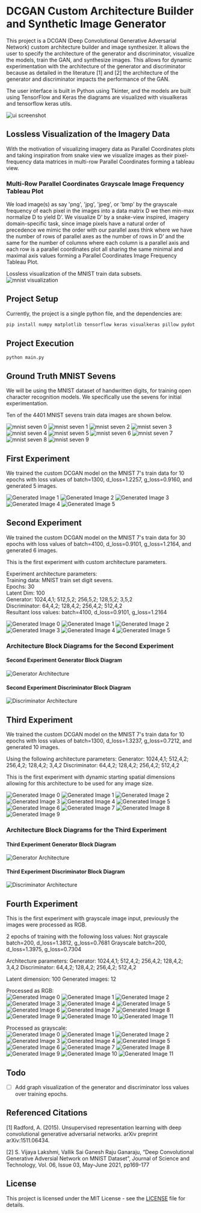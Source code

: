 # DCGAN Custom Architecture Builder and Synthetic Image Generator

This project is a DCGAN (Deep Convolutional Generative Adversarial Network) custom architecture builder and image synthesizer. It allows the user to specify the architecture of the generator and discriminator, visualize the models, train the GAN, and synthesize images. This allows for dynamic experimentation with the architecture of the generator and discriminator because as detailed in the literature [1] and [2] the architecture of the generator and discriminator impacts the performance of the GAN.  

The user interface is built in Python using Tkinter, and the models are built using TensorFlow and Keras the diagrams are visualized with visualkeras and tensorflow keras utils.  

![ui screenshot](./image.png)

## Lossless Visualization of the Imagery Data

With the motivation of visualizing imagery data as Parallel Coordinates plots and taking inspiration from snake view we visualize images as their pixel-frequency data matrices in multi-row Parallel Coordinates forming a tableau view.

### Multi-Row Parallel Coordinates Grayscale Image Frequency Tableau Plot

We load image(s) as say 'png', 'jpg', 'jpeg', or 'bmp' by the grayscale frequency of each pixel in the images into a data matrix D we then min-max normalize D to yield D’. We visualize D’ by a snake-view inspired, imagery domain-specific task, since image pixels have a natural order of precedence we mimic the order with our parallel axes think where we have the number of rows of parallel axes as the number of rows in D’ and the same for the number of columns where each column is a parallel axis and each row is a parallel coordinates plot all sharing the same minimal and maximal axis values forming a Parallel Coordinates Image Frequency Tableau Plot.

Lossless visualization of the MNIST train data subsets.  
![mnist visualization](./lossless_visualization_train_subsets/image.png)

## Project Setup

Currently, the project is a single python file, and the dependencies are:

```sh
pip install numpy matplotlib tensorflow keras visualkeras pillow pydot
```

## Project Execution

```sh
python main.py
```

## Ground Truth MNIST Sevens

We will be using the MNIST dataset of handwritten digits, for training open character recognition models. We specifically use the sevens for initial experimentation.  

Ten of the 4401 MNIST sevens train data images are shown below.  

![mnist seven 0](./real_mnist_sevens_train_data/img_6.jpg)
![mnist seven 1](./real_mnist_sevens_train_data/img_18.jpg)
![mnist seven 2](./real_mnist_sevens_train_data/img_29.jpg)
![mnist seven 3](./real_mnist_sevens_train_data/img_47.jpg)
![mnist seven 4](./real_mnist_sevens_train_data/img_48.jpg)
![mnist seven 5](./real_mnist_sevens_train_data/img_50.jpg)
![mnist seven 6](./real_mnist_sevens_train_data/img_76.jpg)
![mnist seven 7](./real_mnist_sevens_train_data/img_102.jpg)
![mnist seven 8](./real_mnist_sevens_train_data/img_103.jpg)
![mnist seven 9](./real_mnist_sevens_train_data/img_116.jpg)

## First Experiment

We trained the custom DCGAN model on the MNIST 7's train data for 10 epochs with loss values of batch=1300, d_loss=1.2257, g_loss=0.9160, and generated 5 images.  

![Generated Image 1](./synthetic_sevens_first_experiment/generated_0.png)
![Generated Image 2](./synthetic_sevens_first_experiment/generated_1.png)
![Generated Image 3](./synthetic_sevens_first_experiment/generated_2.png)
![Generated Image 4](./synthetic_sevens_first_experiment/generated_3.png)
![Generated Image 5](./synthetic_sevens_first_experiment/generated_4.png)

## Second Experiment

We trained the custom DCGAN model on the MNIST 7's train data for 30 epochs with loss values of batch=4100, d_loss=0.9101, g_loss=1.2164, and generated 6 images.  

This is the first experiment with custom architecture parameters.  

Experiment architecture parameters:  
Training data: MNIST train set digit sevens.  
Epochs: 30  
Latent Dim: 100  
Generator: 1024,4,1; 512,5,2; 256,5,2; 128,5,2; 3,5,2  
Discriminator: 64,4,2; 128,4,2; 256,4,2; 512,4,2  
Resultant loss values: batch=4100, d_loss=0.9101, g_loss=1.2164  

![Generated Image 0](./synthetic_sevens_second_experiment/generated_0.png)
![Generated Image 1](./synthetic_sevens_second_experiment/generated_1.png)
![Generated Image 2](./synthetic_sevens_second_experiment/generated_2.png)
![Generated Image 3](./synthetic_sevens_second_experiment/generated_3.png)
![Generated Image 4](./synthetic_sevens_second_experiment/generated_4.png)
![Generated Image 5](./synthetic_sevens_second_experiment/generated_5.png)

### Architecture Block Diagrams for the Second Experiment

#### Second Experiment Generator Block Diagram

![Generator Architecture](./synthetic_sevens_second_experiment/dcgan_generator_blockdiagram.png)

#### Second Experiment Discriminator Block Diagram

![Discriminator Architecture](./synthetic_sevens_second_experiment/dcgan_discriminator_blockdiagram.png)

## Third Experiment

We trained the custom DCGAN model on the MNIST 7's train data for 10 epochs with loss values of batch=1300, d_loss=1.3237, g_loss=0.7212, and generated 10 images.  

Using the following architecture parameters:
Generator: 1024,4,1; 512,4,2; 256,4,2; 128,4,2; 3,4,2
Discriminator: 64,4,2; 128,4,2; 256,4,2; 512,4,2

This is the first experiment with dynamic starting spatial dimensions allowing for this architecture to be used for any image size.

![Generated Image 0](./synthetic_sevens_third_experiment/generated_0.png)
![Generated Image 1](./synthetic_sevens_third_experiment/generated_1.png)
![Generated Image 2](./synthetic_sevens_third_experiment/generated_2.png)
![Generated Image 3](./synthetic_sevens_third_experiment/generated_3.png)
![Generated Image 4](./synthetic_sevens_third_experiment/generated_4.png)
![Generated Image 5](./synthetic_sevens_third_experiment/generated_5.png)
![Generated Image 6](./synthetic_sevens_third_experiment/generated_6.png)
![Generated Image 7](./synthetic_sevens_third_experiment/generated_7.png)
![Generated Image 8](./synthetic_sevens_third_experiment/generated_8.png)
![Generated Image 9](./synthetic_sevens_third_experiment/generated_9.png)

### Architecture Block Diagrams for the Third Experiment

#### Third Experiment Generator Block Diagram

![Generator Architecture](./synthetic_sevens_third_experiment/dcgan_generator_blockdiagram.png)

#### Third Experiment Discriminator Block Diagram

![Discriminator Architecture](./synthetic_sevens_third_experiment/dcgan_discriminator_blockdiagram.png)

## Fourth Experiment

This is the first experiment with grayscale image input, previously the images were processed as RGB.  

2 epochs of training with the following loss values:
Not grayscale batch=200, d_loss=1.3812, g_loss=0.7681
Grayscale batch=200, d_loss=1.3975, g_loss=0.7304

Architecture parameters:
Generator: 1024,4,1; 512,4,2; 256,4,2; 128,4,2; 3,4,2
Discriminator: 64,4,2; 128,4,2; 256,4,2; 512,4,2

Latent dimension: 100
Generated images: 12

Processed as RGB:  
![Generated Image 0](./synthetic_sevens_fourth_experiment/not_grayscale/generated_0.png)
![Generated Image 1](./synthetic_sevens_fourth_experiment/not_grayscale/generated_1.png)
![Generated Image 2](./synthetic_sevens_fourth_experiment/not_grayscale/generated_2.png)
![Generated Image 3](./synthetic_sevens_fourth_experiment/not_grayscale/generated_3.png)
![Generated Image 4](./synthetic_sevens_fourth_experiment/not_grayscale/generated_4.png)
![Generated Image 5](./synthetic_sevens_fourth_experiment/not_grayscale/generated_5.png)
![Generated Image 6](./synthetic_sevens_fourth_experiment/not_grayscale/generated_6.png)
![Generated Image 7](./synthetic_sevens_fourth_experiment/not_grayscale/generated_7.png)
![Generated Image 8](./synthetic_sevens_fourth_experiment/not_grayscale/generated_8.png)
![Generated Image 9](./synthetic_sevens_fourth_experiment/not_grayscale/generated_9.png)
![Generated Image 10](./synthetic_sevens_fourth_experiment/not_grayscale/generated_10.png)
![Generated Image 11](./synthetic_sevens_fourth_experiment/not_grayscale/generated_11.png)

Processed as grayscale:  
![Generated Image 0](./synthetic_sevens_fourth_experiment/grayscale/generated_0.png)
![Generated Image 1](./synthetic_sevens_fourth_experiment/grayscale/generated_1.png)
![Generated Image 2](./synthetic_sevens_fourth_experiment/grayscale/generated_2.png)
![Generated Image 3](./synthetic_sevens_fourth_experiment/grayscale/generated_3.png)
![Generated Image 4](./synthetic_sevens_fourth_experiment/grayscale/generated_4.png)
![Generated Image 5](./synthetic_sevens_fourth_experiment/grayscale/generated_5.png)
![Generated Image 6](./synthetic_sevens_fourth_experiment/grayscale/generated_6.png)
![Generated Image 7](./synthetic_sevens_fourth_experiment/grayscale/generated_7.png)
![Generated Image 8](./synthetic_sevens_fourth_experiment/grayscale/generated_8.png)
![Generated Image 9](./synthetic_sevens_fourth_experiment/grayscale/generated_9.png)
![Generated Image 10](./synthetic_sevens_fourth_experiment/grayscale/generated_10.png)
![Generated Image 11](./synthetic_sevens_fourth_experiment/grayscale/generated_11.png)

## Todo

- [ ] Add graph visualization of the generator and discriminator loss values over training epochs.

## Referenced Citations

[1] Radford, A. (2015). Unsupervised representation learning with deep convolutional generative adversarial networks. arXiv preprint arXiv:1511.06434.

[2] S. Vijaya Lakshmi, Vallik Sai Ganesh Raju Ganaraju, “Deep Convolutional Generative Adversial Network on
MNIST Dataset”, Journal of Science and Technology, Vol. 06, Issue 03, May-June 2021, pp169-177

## License

This project is licensed under the MIT License - see the [LICENSE](LICENSE) file for details.
